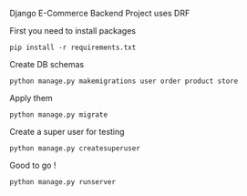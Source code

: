 Django E-Commerce Backend Project uses DRF <br>

First you need to install packages
```
pip install -r requirements.txt
```
Create DB schemas
```
python manage.py makemigrations user order product store
```
Apply them
```
python manage.py migrate
```
Create a super user for testing
```
python manage.py createsuperuser
```
Good to go !
```
python manage.py runserver
```

